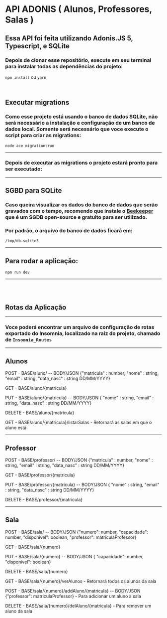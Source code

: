 # API ADONIS ( Alunos, Professores, Salas )

## Essa API foi feita utilizando Adonis.JS 5, Typescript, e SQLite

### Depois de clonar esse repositório, execute em seu terminal para instalar todas as dependências do projeto:

`npm install` ou `yarn`

<br>

## Executar migrations

### Como esse projeto está usando o banco de dados SQLite, não será necessário a instalação e configuração de um banco de dados local. Somente será necessário que voce execute o script para criar as migrations:

`node ace migration:run`

<hr>

### Depois de executar as migrations o projeto estará pronto para ser executado: 

<hr>

## SGBD para SQLite

### Caso queira visualizar os dados do banco de dados que serão gravados com o tempo, recomendo que instale o [Beekeeper](https://www.beekeeperstudio.io/) que é um SGDB open-source e gratuito para ser utilizado.
### Por padrão, o arquivo do banco de dados ficará em:<br>

`/tmp/db.sqlite3`

<hr>

## Para rodar a aplicação:
`npm run dev`

<hr>
<br>
<br>

## Rotas da Aplicação
<hr>

### Voce poderá encontrar um arquivo de configuração de rotas exportado do Insomnia, localizado na raiz do projeto, chamado de `Insomnia_Routes`

<hr>

## Alunos

POST - BASE/aluno/ --  BODY/JSON {"matricula" : number,
	"nome" : string,
	"email" : string,
	"data_nasc" : string DD/MM/YYYY}

GET - BASE/aluno/{matricula}

PUT - BASE/aluno/{matricula}  --  BODY/JSON {
	"nome" : string,
	"email" : string,
	"data_nasc" : string DD/MM/YYYY}

DELETE - BASE/aluno/{matricula}

GET - BASE/aluno/{matricula}/listarSalas - Retornará as salas em que o aluno está

<hr>

## Professor

POST - BASE/professor/ --  BODY/JSON {"matricula" : number,
	"nome" : string,
	"email" : string,
	"data_nasc" : string DD/MM/YYYY}

GET - BASE/professor/{matricula}

PUT - BASE/professor/{matricula}  --  BODY/JSON {
	"nome" : string,
	"email" : string,
	"data_nasc" : string DD/MM/YYYY}

DELETE - BASE/professor/{matricula}

<hr>

## Sala

POST - BASE/sala/ -- BODY/JSON {"numero": number, "capacidade": number, "disponivel": boolean, "professor": matriculaProfessor}

GET - BASE/sala/{numero}

PUT - BASE/sala/{numero} -- BODY/JSON { "capacidade": number, "disponivel": boolean}

DELETE - BASE/sala/{numero}

GET - BASE/sala/{numero}/verAlunos - Retornará todos os alunos da sala

POST - BASE/sala/{numero}/addAluno/{matricula} -- BODY/JSON {"professor": matriculaProfessor} - Para adicionar um aluno a sala

DELETE - BASE/sala/{numero}/delAluno/{matricula} - Para remover um aluno da sala

